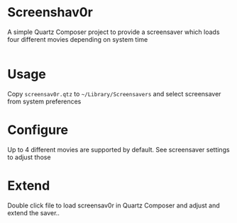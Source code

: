 # Screenshav0r

A simple Quartz Composer project to provide a screensaver which loads four different movies depending on system time

![]()

# Usage
Copy `screensav0r.qtz` to `~/Library/Screensavers` and select screensaver from system preferences

# Configure
Up to 4 different movies are supported by default. See screensaver settings to adjust those

# Extend
Double click file to load screensav0r in Quartz Composer and adjust and extend the saver..


